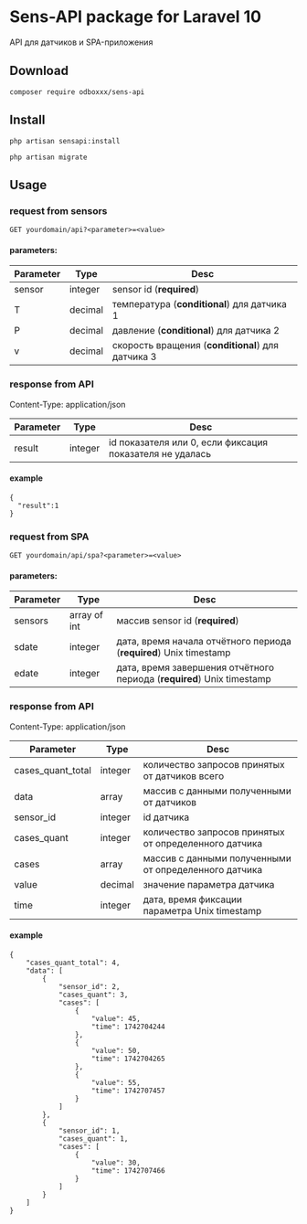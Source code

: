 # Sens-API package for Laravel 10
API для датчиков и SPA-приложения

## Download
`````
composer require odboxxx/sens-api
`````

## Install
`````
php artisan sensapi:install
`````
`````
php artisan migrate
`````

## Usage
### request from sensors
`````
GET yourdomain/api?<parameter>=<value>
`````

#### parameters:

| Parameter | Type | Desc |
|---|---|---|
| sensor | integer | sensor id (**required**) |
| T | decimal | температура (**conditional**) для датчика 1 |
| P | decimal | давление (**conditional**) для датчика 2 |
| v | decimal | скорость вращения (**conditional**) для датчика 3 |

### response from API
Content-Type: application/json

| Parameter | Type | Desc |
|---|---|---|
| result | integer | id показателя или 0, если фиксация показателя не удалась |

#### example
`````
{
  "result":1
}
`````

### request from SPA
`````
GET yourdomain/api/spa?<parameter>=<value>
`````

#### parameters:

| Parameter | Type | Desc |
|---|---|---|
| sensors | array of int | массив sensor id (**required**)|
| sdate | integer | дата, время начала отчётного периода (**required**) Unix timestamp |
| edate | integer | дата, время завершения отчётного периода (**required**) Unix timestamp |

### response from API
Content-Type: application/json

| Parameter | Type | Desc |
|---|---|---|
| cases_quant_total | integer | количество запросов принятых от датчиков всего |
| data | array | массив с данными полученными от датчиков |
| sensor_id | integer | id датчика |
| cases_quant | integer | количество запросов принятых от определенного датчика |
| cases | array | массив с данными полученными от определенного датчика |
| value | decimal | значение параметра датчика |
| time | integer | дата, время фиксации параметра Unix timestamp |

#### example
`````
{
    "cases_quant_total": 4,
    "data": [
        {
            "sensor_id": 2,
            "cases_quant": 3,
            "cases": [
                {
                    "value": 45,
                    "time": 1742704244
                },
                {
                    "value": 50,
                    "time": 1742704265
                },
                {
                    "value": 55,
                    "time": 1742707457
                }
            ]
        },
        {
            "sensor_id": 1,
            "cases_quant": 1,
            "cases": [
                {
                    "value": 30,
                    "time": 1742707466
                }
            ]
        }
    ]
}
`````
